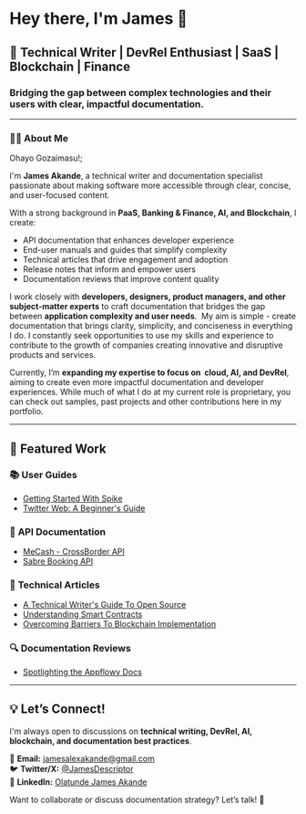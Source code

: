 # Hey there, I'm James 👋

## 🚀 Technical Writer | DevRel Enthusiast | SaaS | Blockchain | Finance

### Bridging the gap between complex technologies and their users with clear, impactful documentation.

---

### 👨‍💻 About Me

Ohayo Gozaimasu!;

I'm **James Akande**, a technical writer and documentation specialist passionate about making software more accessible through clear, concise, and user-focused content.

With a strong background in **PaaS, Banking & Finance, AI, and Blockchain**, I create:

- API documentation that enhances developer experience
- End-user manuals and guides that simplify complexity
- Technical articles that drive engagement and adoption
- Release notes that inform and empower users
- Documentation reviews that improve content quality

I work closely with **developers, designers,  product managers, and other subject-matter experts** to craft documentation that bridges the gap between **application complexity  and user needs**.  My aim is simple - create documentation that brings clarity, simplicity, and conciseness in everything I do. I constantly seek opportunities to use my skills and experience to contribute to the growth of companies creating innovative and disruptive products and services.

Currently, I’m **expanding my expertise to focus on  cloud, AI, and DevRel**, aiming to create even more impactful documentation and developer experiences. While much of what I do at my current role is proprietary, you can check out samples, past projects and other contributions here in my portfolio.

---

## 📌 Featured Work

### 📚 **User Guides**

- [Getting Started With Spike](https://technicallyjames.hashnode.dev/getting-started-with-conversational-e-mail-on-android-with-spike)
- [Twitter Web: A Beginner's Guide](https://github.com/jamesalexakande/Twitter-Web-User-Guide)

### 🚀 **API Documentation**

- [MeCash - CrossBorder API](https://github.com/jamesalexakande/mecash-crossborder-api/blob/main/API_Documentation.md)
- [Sabre Booking API](https://github.com/jamesalexakande/Sabre-Get-Booking-Method/blob/main/API_DOCUMENTATION.md)

### 📝 **Technical Articles**

- [A Technical Writer's Guide To Open Source](https://technicallyjames.hashnode.dev/writing-for-devs-a-technical-writers-guide-to-open-source)
- [Understanding Smart Contracts](https://docs.google.com/document/d/1o8Wf36b_89-qRJPDewQ-ChtgEcETSMHu/edit#heading=h.o1lwp3za21tv)
- [Overcoming Barriers To Blockchain Implementation](https://docs.google.com/document/d/1bQ8qfeUdgst11fqj_v6GoyDfOMTfrtjN/edit)

### 🔍 **Documentation Reviews**

- [Spotlighting the Appflowy Docs](https://zaycodes-1686045136273.hashnode.dev/spotlighting-the-appflowy-docs)

---

## 💡 Let’s Connect!

I'm always open to discussions on **technical writing, DevRel, AI, blockchain, and documentation best practices**.

📧 **Email:** [jamesalexakande@gmail.com](mailto\:jamesalexakande@gmail.com)\
🐦 **Twitter/X:** [@JamesDescriptor](https://twitter.com/JamesAAkande)\
💼 **LinkedIn:** [Olatunde James Akande](https://linkedin.com/in/olatunde-james-akande/)

Want to collaborate or discuss documentation strategy? Let’s talk! 🚀
